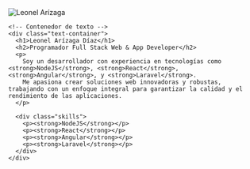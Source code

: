 <section id="about">
  <div class="hero-container">
    <!-- Imagen del perfil -->
    <div class="image-container">
      <img src="assets/imgs/people.png" alt="Leonel Arízaga" />
    </div>
    
    <!-- Contenedor de texto -->
    <div class="text-container">
      <h1>Leonel Arízaga Díaz</h1>
      <h2>Programador Full Stack Web & App Developer</h2>
      <p>
        Soy un desarrollador con experiencia en tecnologías como <strong>NodeJS</strong>, <strong>React</strong>, <strong>Angular</strong>, y <strong>Laravel</strong>.
        Me apasiona crear soluciones web innovadoras y robustas, trabajando con un enfoque integral para garantizar la calidad y el rendimiento de las aplicaciones.
      </p>
      
      <div class="skills">
        <p><strong>NodeJS</strong></p>
        <p><strong>React</strong></p>
        <p><strong>Angular</strong></p>
        <p><strong>Laravel</strong></p>
      </div>
    </div>
  </div>
</section>
